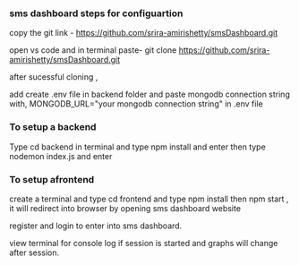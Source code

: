 ### sms dashboard steps for configuartion

copy the git link - https://github.com/srira-amirishetty/smsDashboard.git

open vs code and in terminal paste- git clone https://github.com/srira-amirishetty/smsDashboard.git

after sucessful cloning , 

add create .env file in backend folder and paste mongodb connection string with, MONGODB_URL="your mongodb connection string" in .env file

### To setup a backend

Type cd backend in terminal  and type npm install and enter then type nodemon index.js and enter

### To setup afrontend

create a terminal and type cd frontend and type npm install then npm start , it will redirect into browser by opening sms dashboard website 

register and login to enter into sms dashboard.

view terminal for console log if session is started and graphs will change after session.

